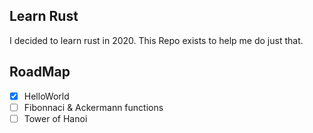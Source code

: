## Learn Rust

I decided to learn rust in 2020. This Repo exists to help me do just that.

## RoadMap

- [x] HelloWorld
- [ ] Fibonnaci & Ackermann functions
- [ ] Tower of Hanoi
